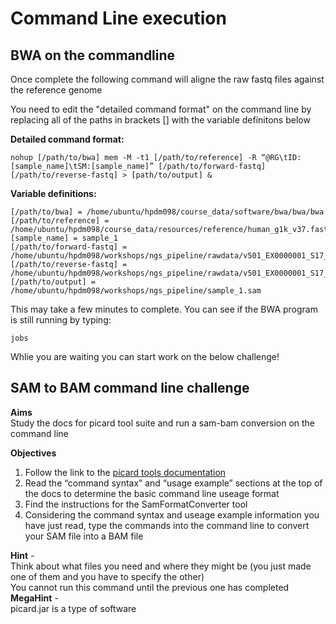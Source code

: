 # Command Line execution 
## BWA on the commandline

Once complete the following command will aligne the raw fastq files against the reference genome  

You need to edit the "detailed command format" on the command line by replacing all of the paths in brackets [] with the variable definitons below

**Detailed command format:**

    nohup [/path/to/bwa] mem -M -t1 [/path/to/reference] -R “@RG\tID:[sample_name]\tSM:[sample_name]” [/path/to/forward-fastq] [/path/to/reverse-fastq] > [path/to/output] &  

**Variable definitions:**

    [/path/to/bwa] = /home/ubuntu/hpdm098/course_data/software/bwa/bwa/bwa
    [/path/to/reference] = /home/ubuntu/hpdm098/course_data/resources/reference/human_g1k_v37.fasta  
    [sample_name] = sample_1
    [/path/to/forward-fastq] = /home/ubuntu/hpdm098/workshops/ngs_pipeline/rawdata/v501_EX0000001_S17_R1_001.fastq.gz  
    [/path/to/reverse-fastq] = /home/ubuntu/hpdm098/workshops/ngs_pipeline/rawdata/v501_EX0000001_S17_R2_001.fastq.gz  
    [/path/to/output] = /home/ubuntu/hpdm098/workshops/ngs_pipeline/sample_1.sam  

This may take a few minutes to complete. You can see if the BWA program is still running by typing:

    jobs

Whlie you are waiting you can start work on the below challenge!

## SAM to BAM command line challenge

**Aims**  
Study the docs for picard tool suite and run a sam-bam conversion on the command line 

**Objectives**  
1. Follow the link to the [picard tools documentation](https://broadinstitute.github.io/picard/command-line-overview.html "Picard tools overview")
2. Read the “command syntax” and “usage example” sections at the top of the docs to determine the basic command line useage format
3. Find the instructions for the SamFormatConverter tool
4. Considering the command syntax and useage example information you have just read, type the commands into the command line to convert your SAM file into a BAM file

**Hint** -  
Think about what files you need and where they might be (you just made one of them and you have to specify the other)  
You cannot run this command until the previous one has completed  
**MegaHint** -  
picard.jar is a type of software  

